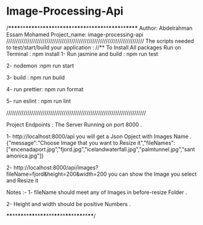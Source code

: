 # Image-Processing-Api

/**\*\*\*\***\*\***\*\*\*\***\*\***\*\*\*\***\*\***\*\*\*\***\***\*\*\*\***\*\***\*\*\*\***\*\***\*\*\*\***\*\***\*\*\*\***
Author: Abdelrahman Essam Mohamed
Project_name: image-processing-api
////////////////////////////////////////////////////////////////////////
The scripts needed to test/start/build your application :
//\*\* To Install All packages Run on Terminal : npm install
1- Run jasmine and build : npm run test

2- nodemon :npm run start

3- build : npm run build

4- run prettier: npm run format

5- run eslint : npm run lint

/////////////////////////////////////////////////////////////////////////

Project Endpoints :
The Server Running on port 8000 .

1- http://localhost:8000/api
you will get a Json Opject with Images Name .
{"message":"Choose Image that you want to Resize it","fileNames":["encenadaport.jpg","fjord.jpg","icelandwaterfall.jpg","palmtunnel.jpg","santamonica.jpg"]}

2- http://localhost:8000/api/images?fileName=fjord&height=200&width=200
you can show the Image you select and Resize it

Notes :-
1- fileName should meet any of Images in before-resize Folder .

2- Height and width should be positive Numbers .

****\*\*****\*\*****\*\*****\*\*****\*\*****\*\*****\*\*****\*\*\*****\*\*****\*\*****\*\*****\*\*****\*\*****\*\*****\*\*****/
